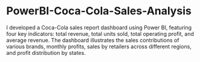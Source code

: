 # PowerBI-Coca-Cola-Sales-Analysis
I developed a Coca-Cola sales report dashboard using Power BI, featuring four key indicators: total revenue, total units sold, total operating profit, and average revenue. The dashboard illustrates the sales contributions of various brands, monthly profits, sales by retailers across different regions, and profit distribution by states.
